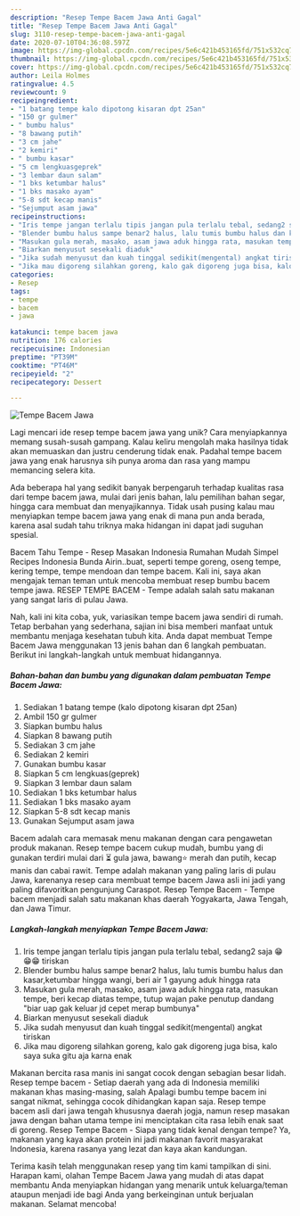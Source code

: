 ```yaml
---
description: "Resep Tempe Bacem Jawa Anti Gagal"
title: "Resep Tempe Bacem Jawa Anti Gagal"
slug: 3110-resep-tempe-bacem-jawa-anti-gagal
date: 2020-07-10T04:36:08.597Z
image: https://img-global.cpcdn.com/recipes/5e6c421b453165fd/751x532cq70/tempe-bacem-jawa-foto-resep-utama.jpg
thumbnail: https://img-global.cpcdn.com/recipes/5e6c421b453165fd/751x532cq70/tempe-bacem-jawa-foto-resep-utama.jpg
cover: https://img-global.cpcdn.com/recipes/5e6c421b453165fd/751x532cq70/tempe-bacem-jawa-foto-resep-utama.jpg
author: Leila Holmes
ratingvalue: 4.5
reviewcount: 9
recipeingredient:
- "1 batang tempe kalo dipotong kisaran dpt 25an"
- "150 gr gulmer"
- " bumbu halus"
- "8 bawang putih"
- "3 cm jahe"
- "2 kemiri"
- " bumbu kasar"
- "5 cm lengkuasgeprek"
- "3 lembar daun salam"
- "1 bks ketumbar halus"
- "1 bks masako ayam"
- "5-8 sdt kecap manis"
- "Sejumput asam jawa"
recipeinstructions:
- "Iris tempe jangan terlalu tipis jangan pula terlalu tebal, sedang2 saja 😁😁😁 tiriskan"
- "Blender bumbu halus sampe benar2 halus, lalu tumis bumbu halus dan kasar,ketumbar hingga wangi, beri air 1 gayung aduk hingga rata"
- "Masukan gula merah, masako, asam jawa aduk hingga rata, masukan tempe, beri kecap diatas tempe, tutup wajan pake penutup dandang &#34;biar uap gak keluar jd cepet merap bumbunya&#34;"
- "Biarkan menyusut sesekali diaduk"
- "Jika sudah menyusut dan kuah tinggal sedikit(mengental) angkat tiriskan"
- "Jika mau digoreng silahkan goreng, kalo gak digoreng juga bisa, kalo saya suka gitu aja karna enak"
categories:
- Resep
tags:
- tempe
- bacem
- jawa

katakunci: tempe bacem jawa 
nutrition: 176 calories
recipecuisine: Indonesian
preptime: "PT39M"
cooktime: "PT46M"
recipeyield: "2"
recipecategory: Dessert

---
```



![Tempe Bacem Jawa](https://img-global.cpcdn.com/recipes/5e6c421b453165fd/751x532cq70/tempe-bacem-jawa-foto-resep-utama.jpg)

Lagi mencari ide resep tempe bacem jawa yang unik? Cara menyiapkannya memang susah-susah gampang. Kalau keliru mengolah maka hasilnya tidak akan memuaskan dan justru cenderung tidak enak. Padahal tempe bacem jawa yang enak harusnya sih punya aroma dan rasa yang mampu memancing selera kita.

Ada beberapa hal yang sedikit banyak berpengaruh terhadap kualitas rasa dari tempe bacem jawa, mulai dari jenis bahan, lalu pemilihan bahan segar, hingga cara membuat dan menyajikannya. Tidak usah pusing kalau mau menyiapkan tempe bacem jawa yang enak di mana pun anda berada, karena asal sudah tahu triknya maka hidangan ini dapat jadi suguhan spesial.

Bacem Tahu Tempe - Resep Masakan Indonesia Rumahan Mudah Simpel Recipes Indonesia Bunda Airin..buat, seperti tempe goreng, oseng tempe, kering tempe, tempe mendoan dan tempe bacem. Kali ini, saya akan mengajak teman teman untuk mencoba membuat resep bumbu bacem tempe jawa. RESEP TEMPE BACEM - Tempe adalah salah satu makanan yang sangat laris di pulau Jawa.


Nah, kali ini kita coba, yuk, variasikan tempe bacem jawa sendiri di rumah. Tetap berbahan yang sederhana, sajian ini bisa memberi manfaat untuk membantu menjaga kesehatan tubuh kita. Anda dapat membuat Tempe Bacem Jawa menggunakan 13 jenis bahan dan 6 langkah pembuatan. Berikut ini langkah-langkah untuk membuat hidangannya.

<!--inarticleads1-->

##### Bahan-bahan dan bumbu yang digunakan dalam pembuatan Tempe Bacem Jawa:

1. Sediakan 1 batang tempe (kalo dipotong kisaran dpt 25an)
1. Ambil 150 gr gulmer
1. Siapkan  bumbu halus
1. Siapkan 8 bawang putih
1. Sediakan 3 cm jahe
1. Sediakan 2 kemiri
1. Gunakan  bumbu kasar
1. Siapkan 5 cm lengkuas(geprek)
1. Siapkan 3 lembar daun salam
1. Sediakan 1 bks ketumbar halus
1. Sediakan 1 bks masako ayam
1. Siapkan 5-8 sdt kecap manis
1. Gunakan Sejumput asam jawa


Bacem adalah cara memasak menu makanan dengan cara pengawetan produk makanan. Resep tempe bacem cukup mudah, bumbu yang di gunakan terdiri mulai dari ⏳ gula jawa, bawang⭐ merah dan putih, kecap manis dan cabai rawit. Tempe adalah makanan yang paling laris di pulau Jawa, karenanya resep cara membuat tempe bacem Jawa asli ini jadi yang paling difavoritkan pengunjung Caraspot. Resep Tempe Bacem - Tempe bacem menjadi salah satu makanan khas daerah Yogyakarta, Jawa Tengah, dan Jawa Timur. 

<!--inarticleads2-->

##### Langkah-langkah menyiapkan Tempe Bacem Jawa:

1. Iris tempe jangan terlalu tipis jangan pula terlalu tebal, sedang2 saja 😁😁😁 tiriskan
1. Blender bumbu halus sampe benar2 halus, lalu tumis bumbu halus dan kasar,ketumbar hingga wangi, beri air 1 gayung aduk hingga rata
1. Masukan gula merah, masako, asam jawa aduk hingga rata, masukan tempe, beri kecap diatas tempe, tutup wajan pake penutup dandang &#34;biar uap gak keluar jd cepet merap bumbunya&#34;
1. Biarkan menyusut sesekali diaduk
1. Jika sudah menyusut dan kuah tinggal sedikit(mengental) angkat tiriskan
1. Jika mau digoreng silahkan goreng, kalo gak digoreng juga bisa, kalo saya suka gitu aja karna enak


Makanan bercita rasa manis ini sangat cocok dengan sebagian besar lidah. Resep tempe bacem - Setiap daerah yang ada di Indonesia memiliki makanan khas masing-masing, salah Apalagi bumbu tempe bacem ini sangat nikmat, sehingga cocok dihidangkan kapan saja. Resep tempe bacem asli dari jawa tengah khususnya daerah jogja, namun resep masakan jawa dengan bahan utama tempe ini menciptakan cita rasa lebih enak saat di goreng. Resep Tempe Bacem - Siapa yang tidak kenal dengan tempe? Ya, makanan yang kaya akan protein ini jadi makanan favorit masyarakat Indonesia, karena rasanya yang lezat dan kaya akan kandungan. 

Terima kasih telah menggunakan resep yang tim kami tampilkan di sini. Harapan kami, olahan Tempe Bacem Jawa yang mudah di atas dapat membantu Anda menyiapkan hidangan yang menarik untuk keluarga/teman ataupun menjadi ide bagi Anda yang berkeinginan untuk berjualan makanan. Selamat mencoba!
